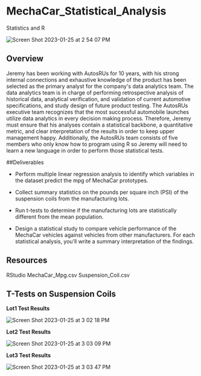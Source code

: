 # MechaCar_Statistical_Analysis
Statistics and R 

![Screen Shot 2023-01-25 at 2 54 07 PM](https://user-images.githubusercontent.com/111101012/214710183-27fa3585-7d4e-4d0a-b14d-041378313494.png)


## Overview

Jeremy has been working with AutosRUs for 10 years, with his strong internal  connections and exhaustive knowledge of the product has been selected as the primary analyst for the company's data analytics team. The data analytics team is in charge of performing retrospective analysis of historical data, analytical verification, and validation of current automotive specifications, and study design of future product testing. The AutosRUs executive team recognizes that the most successful automobile launches utilize data analytics in every decision making process. Therefore, Jeremy must ensure that his analyses contain a statistical backbone, a quantitative metric, and clear interpretation of the results in order to keep upper management happy. Additionally, the AutosRUs team consists of five members who only know how to program using R so Jeremy will need to learn a new language in order to perform those statistical tests. 

##Deliverables 

- Perform multiple linear regression analysis to identify which variables in the dataset predict the mpg of MechaCar prototypes.

- Collect summary statistics on the pounds per square inch (PSI) of the suspension coils from the manufacturing lots.

- Run t-tests to determine if the manufacturing lots are statistically different from the mean population.

- Design a statistical study to compare vehicle performance of the MechaCar vehicles against vehicles from other manufacturers. For each statistical analysis, you’ll write a summary interpretation of the findings.

## Resources

RStudio
MechaCar_Mpg.csv
Suspension_Coil.csv

## T-Tests on Suspension Coils

**Lot1 Test Results**

![Screen Shot 2023-01-25 at 3 02 18 PM](https://user-images.githubusercontent.com/111101012/214711481-b44fdac5-60b3-4cea-bd27-6fdf2c3827f7.png)

**Lot2 Test Results**

![Screen Shot 2023-01-25 at 3 03 09 PM](https://user-images.githubusercontent.com/111101012/214711607-ee9dd6ab-989b-4396-8281-534c2fa11d66.png)

**Lot3 Test Results**

![Screen Shot 2023-01-25 at 3 03 47 PM](https://user-images.githubusercontent.com/111101012/214711694-f44b43cb-a177-456c-a209-69f804bad369.png)

